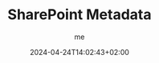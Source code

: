 ---
author: ["me"]
title: "SharePoint Metadata"
date: 2024-04-24T14:02:43+02:00
description: ""
summary: ""
tags: [""]
categories: [""]
series: [""]
ShowToc: true
TocOpen: true
---